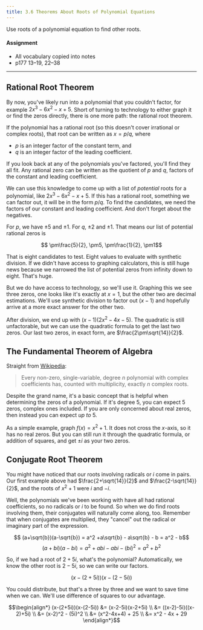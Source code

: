```yaml
---
title: 3.6 Theorems About Roots of Polynomial Equations
---
```


Use roots of a polynomial equation to find other roots.

#### Assignment

- All vocabulary copied into notes
- p177 13–19, 22–38

---

## Rational Root Theorem

By now, you've likely run into a polynomial that you couldn't factor, for example $2x^{3}-6x^{2}-x+5$. Short of turning to technology to either graph it or find the zeros directly, there is one more path: the rational root theorem.

If the polynomial has a rational root (so this doesn't cover irrational or complex roots), that root can be written as $x= p/q$, where

- $p$ is an integer factor of the constant term, and
- $q$ is an integer factor of the leading coefficient.

If you look back at any of the polynomials you've factored, you'll find they all fit. Any rational zero can be written as the quotient of $p$ and $q$, factors of the constant and leading coefficient.

We can use this knowledge to come up with a list of *potential* roots for a polynomial, like $2x^{3}-6x^{2}-x+5$. If this has a rational root, something we can factor out, it will be in the form $p/q$. To find the candidates, we need the factors of our constant and leading coefficient. And don't forget about the negatives.

For $p$, we have $\pm5$ and $\pm1$. For $q$, $\pm2$ and $\pm1$. That means our list of potential rational zeros is

$$ \pm\frac{5}{2}, \pm5, \pm\frac{1}{2}, \pm1$$

That is eight candidates to test. Eight values to evaluate with synthetic division. If we didn't have access to graphing calculators, this is still huge news because we narrowed the list of potential zeros from infinity down to eight. That's huge.

But we do have access to technology, so we'll use it. Graphing this we see three zeros, one looks like it's exactly at $x=1$, but the other two are decimal estimations. We'll use synthetic division to factor out $(x-1)$ and hopefully arrive at a more exact answer for the other two.

After division, we end up with $(x-1)(2x^2-4x-5)$. The quadratic is still unfactorable, but we can use the quadratic formula to get the last two zeros. Our last two zeros, in exact form, are $\frac{2\pm\sqrt{14}}{2}$.

## The Fundamental Theorem of Algebra

Straight from [Wikipedia](https://en.wikipedia.org/wiki/Fundamental_theorem_of_algebra):

> Every non-zero, single-variable, degree $n$ polynomial with complex coefficients has, counted with multiplicity, exactly $n$ complex roots.

Despite the grand name, it's a basic concept that is helpful when determining the zeros of a polynomial. If it's degree 5, you can expect 5 zeros, complex ones included. If you are only concerned about real zeros, then instead you can expect *up to* 5.

As a simple example, graph $f(x)=x^2+1$. It does not cross the $x$-axis, so it has no real zeros. But you can still run it through the quadratic formula, or addition of squares, and get $\pm i$ as your two zeros.

## Conjugate Root Theorem

You might have noticed that our roots involving radicals or $i$ come in pairs. Our first example above had $\frac{2+\sqrt{14}}{2}$ and $\frac{2-\sqrt{14}}{2}$, and the roots of $x^2+1$ were $i$ and $-i$.

Well, the polynomials we've been working with have all had rational coefficients, so no radicals or $i$ to be found. So when we do find roots involving them, their conjugates will naturally come along, too. Remember that when conjugates are multiplied, they "cancel" out the radical or imaginary part of the expression.

$$ (a+\sqrt{b})(a-\sqrt{b}) = a^2 +a\sqrt{b} - a\sqrt{b} - b = a^2 - b$$
$$ (a+bi)(a-bi) = a^2 +abi - abi - (bi)^2 = a^2+b^2$$

So, if we had a root of $2+5i$, what's the polynomial? Automatically, we know the other root is $2-5i$, so we can write our factors.

$$(x-(2+5i))(x-(2-5i))$$

You could distribute, but that's a three by three and we want to save time when we can. We'll use difference of squares to our advantage.

$$\begin{align*}
(x-(2+5i))(x-(2-5i)) &= (x-2-5i)(x-2+5i) \\
                     &= ((x-2)-5i)((x-2)+5i) \\
                     &= (x-2)^2 - (5i)^2 \\
                     &= (x^2-4x+4) + 25 \\
                     &= x^2 - 4x + 29
\end{align*}$$
